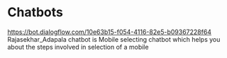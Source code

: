 # Chatbots
https://bot.dialogflow.com/10e63b15-f054-4116-82e5-b09367228f64
Rajasekhar_Adapala chatbot is Mobile selecting chatbot which helps you about the steps involved in selection of  a mobile
